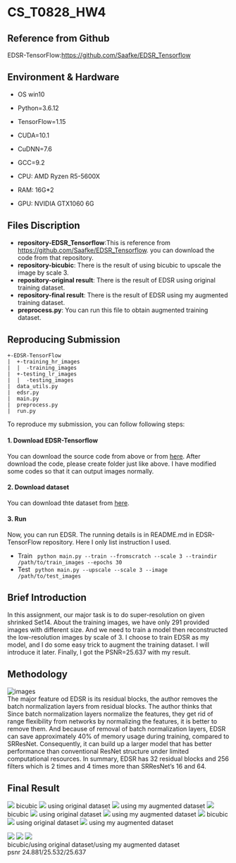 # CS_T0828_HW4

## Reference from Github
 EDSR-TensorFlow:https://github.com/Saafke/EDSR_Tensorflow
## Environment & Hardware
 - OS win10
 - Python=3.6.12
 - TensorFlow=1.15
 - CUDA=10.1
 - CuDNN=7.6
 - GCC=9.2
 
 - CPU: AMD Ryzen R5-5600X
 - RAM: 16G*2
 - GPU: NVIDIA GTX1060 6G
 
 ## Files Discription
 - **repository-EDSR_Tensorflow**:This is reference from https://github.com/Saafke/EDSR_Tensorflow. you can download the code from that repository.
 - **repository-bicubic**: There is the result of using bicubic to upscale the image by scale 3.
 - **repository-original result**: There is the result of EDSR using original training dataset.
 - **repository-final result**: There is the result of EDSR using my augmented training dataset.
 - **preprocess.py**: You can run this file to obtain augmented training dataset.
 
 ## Reproducing Submission
    +-EDSR-TensorFlow
    |  +-training_hr_images
    |  |  -training_images
    |  +-testing_lr_images
    |  |  -testing_images
    |  data_utils.py
    |  edsr.py
    |  main.py
    |  preprocess.py
    |  run.py
 
 To reproduce my submission, you can follow following steps:
 #### 1. Download EDSR-Tensorflow
   You can download the source code from above or from [here](https://github.com/Saafke/EDSR_Tensorflow). After download the code, please create folder just like above.
   I have modified some codes so that it can output images normally.
 #### 2. Download dataset
   You can download thte dataset from [here](https://drive.google.com/drive/u/0/folders/1H-sIY7zj42Fex1ZjxxSC3PV1pK4Mij6x).
 #### 3. Run
   Now, you can run EDSR. The running details is in README.md in EDSR-TensorFlow repository. Here I only list instruction I used.
   - Train  ``` python main.py --train --fromscratch --scale 3 --traindir /path/to/train_images --epochs 30```
   - Test   ``` python main.py --upscale --scale 3 --image /path/to/test_images```
   
 ## Brief Introduction
  In this assignment, our major task is to do super-resolution on given shrinked Set14. About the training images, we have only 291 provided images with different size. And we need to train a model then reconstructed the low-resolution images by scale of 3. I choose to train EDSR as my model, and I do some easy trick to augment the training dataset. I will introduce it later. Finally, I got the PSNR=25.637 with my result.
  
 ## Methodology
 ![images](https://github.com/kyliao426/CS_T0828_HW4/blob/main/EDSR_Tensorflow-master/images/EDSR.png) </br>
  The major feature od EDSR is its residual blocks, the author removes the batch normalization layers from residual blocks. The author thinks that Since batch normalization layers normalize the features, they get rid of range flexibility from networks by normalizing the features, it is better to remove them. And because of removal of batch normalization layers, EDSR can save approximately 40% of memory usage during training, compared to SRResNet. Consequently, it can build up a larger model that has better performance than conventional ResNet structure under limited computational resources. In summary, EDSR has 32 residual blocks and 256 filters which is 2 times and 4 times more than SRResNet’s 16 and 64.
  
 ## Final Result
  <img src="https://github.com/kyliao426/CS_T0828_HW4/blob/main/bicubic/04.png" > 
      bicubic
  <img src="https://github.com/kyliao426/CS_T0828_HW4/blob/main/original%20result/04.png" >
      using original dataset
  <img src="https://github.com/kyliao426/CS_T0828_HW4/blob/main/final%20result/04.png" > 
      using my augmented dataset
   
  <img src="https://github.com/kyliao426/CS_T0828_HW4/blob/main/bicubic/08.png" > 
      bicubic
  <img src="https://github.com/kyliao426/CS_T0828_HW4/blob/main/original%20result/08.png" >
      using original dataset
  <img src="https://github.com/kyliao426/CS_T0828_HW4/blob/main/final%20result/08.png" > 
      using my augmented dataset
   
  <img src="https://github.com/kyliao426/CS_T0828_HW4/blob/main/bicubic/09.png" > 
      bicubic
  <img src="https://github.com/kyliao426/CS_T0828_HW4/blob/main/original%20result/09.png" >
      using original dataset
  <img src="https://github.com/kyliao426/CS_T0828_HW4/blob/main/final%20result/09.png" > 
      using my augmented dataset
    
  <img src="https://github.com/kyliao426/CS_T0828_HW4/blob/main/bicubic/11.png" > <img src="https://github.com/kyliao426/CS_T0828_HW4/blob/main/original%20result/11.png" > <img src="https://github.com/kyliao426/CS_T0828_HW4/blob/main/final%20result/11.png" > </br>
  bicubic/using original dataset/using my augmented dataset </br>
  psnr 24.881/25.532/25.637
 
